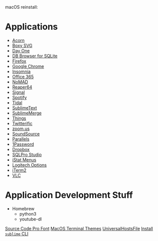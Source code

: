 macOS reinstall:

Applications
============

* [Acorn](https://flyingmeat.com/acorn/)
* [Boxy SVG](https://boxy-svg.com)
* [Day One](https://dayoneapp.com)
* [DB Browser for SQLite](https://sqlitebrowser.org)
* [Firefox](https://www.mozilla.org/en-US/firefox/new/?redirect_source=firefox-com)
* [Google Chrome](https://www.google.com/chrome/)
* [Insomnia](https://insomnia.rest)
* [Office 365](https://products.office.com/en-us/?ms.url=office365com&rtc=1)
* [NoMAD](https://nomad.menu)
* [Reaper64](https://www.reaper.fm/download.php)
* [Signal](https://www.signal.org)
* [Spotify](https://www.spotify.com/us/download/mac/)
* [Tidal](https://tidal.com/us)
* [SublimeText](https://www.sublimetext.com)
* [SublimeMerge](https://www.sublimemerge.com)
* [Things](https://culturedcode.com/things/)
* [Twitterific](https://twitterrific.com/mac)
* [zoom.us](https://zoom.us/home?zcid=2478)
* [SoundSource](https://rogueamoeba.com/soundsource/)
* [Parallels](https://www.parallels.com/products/desktop/)
* [1Password](https://1password.com)
* [Dropbox](https://www.dropbox.com/?landing=dbv2)
* [SQLPro Studio](https://www.sqlprostudio.com)
* [iStat Menus](https://bjango.com/mac/istatmenus/)
* [Logitech Options](https://support.logitech.com/en_us/software/options)
* [iTerm2](https://iterm2.com)
* [VLC](https://www.videolan.org/vlc/)

Application Development Stuff
=============================

* Homebrew
	- python3
	- youtube-dl


[Source Code Pro Font](https://github.com/adobe-fonts/source-code-pro)
[MacOS Terminal Themes](https://github.com/lysyi3m/macos-terminal-themes)
[UniversalHostsFile](https://github.com/StevenBlack/hosts)
[Install `sublime` CLI](https://olivierlacan.com/posts/launch-sublime-text-3-from-the-command-line/)
